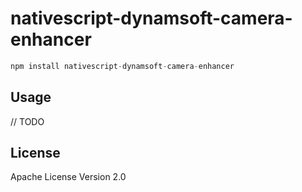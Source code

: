 # nativescript-dynamsoft-camera-enhancer

```javascript
npm install nativescript-dynamsoft-camera-enhancer
```

## Usage

// TODO

## License

Apache License Version 2.0
